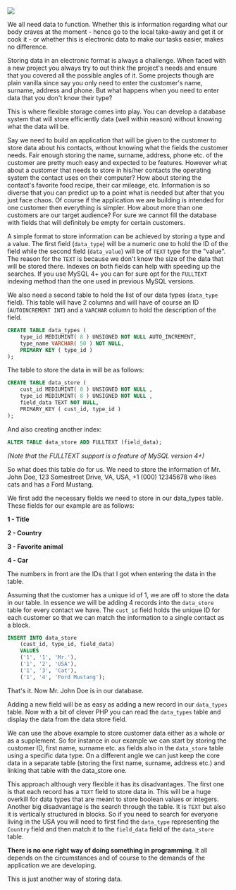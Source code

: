 <img class="post-image" src="{{ cdnUrl }}/files/mysql.gif" />

We all need data to function. Whether this is information regarding what our body craves at the moment - hence go to the local take-away and get it or cook it - or whether this is electronic data to make our tasks easier, makes no difference.

Storing data in an electronic format is always a challenge. When faced with a new project you always try to out think the project's needs and ensure that you covered all the possible angles of it. Some projects though are plain vanilla since say you only need to enter the customer's name, surname, address and phone. But what happens when you need to enter data that you don't know their type?

This is where flexible storage comes into play. You can develop a database system that will store efficiently data (well within reason) without knowing what the data will be.

Say we need to build an application that will be given to the customer to store data about his contacts, without knowing what the fields the customer needs. Fair enough storing the name, surname, address, phone etc. of the customer are pretty much easy and expected to be features. However what about a customer that needs to store in his/her contacts the operating system the contact uses on their computer? How about storing the contact's favorite food recipe, their car mileage, etc. Information is so diverse that you can predict up to a point what is needed but after that you just face chaos. Of course if the application we are building is intended for one customer then everything is simpler. How about more than one customers are our target audience? For sure we cannot fill the database with fields that will definitely be empty for certain customers.

A simple format to store information can be achieved by storing a type and a value. The first field (`data_type`) will be a numeric one to hold the ID of the field while the second field (`data_value`) will be of `TEXT` type for the "value". The reason for the `TEXT` is because we don't know the size of the data that will be stored there. Indexes on both fields can help with speeding up the searches. If you use MySQL 4+ you can for sure opt for the `FULLTEXT` indexing method than the one used in previous MySQL versions.

We also need a second table to hold the list of our data types (`data_type` field). This table will have 2 columns and will have of course an ID (`AUTOINCREMENT INT`) and a `VARCHAR` column to hold the description of the field.

```sql
CREATE TABLE data_types (
    type_id MEDIUMINT( 8 ) UNSIGNED NOT NULL AUTO_INCREMENT,
    type_name VARCHAR( 50 ) NOT NULL,
    PRIMARY KEY ( type_id )
);
```

The table to store the data in will be as follows:

```sql
CREATE TABLE data_store (
    cust_id MEDIUMINT( 8 ) UNSIGNED NOT NULL ,
    type_id MEDIUMINT( 8 ) UNSIGNED NOT NULL ,
    field_data TEXT NOT NULL,
    PRIMARY_KEY ( cust_id, type_id )
);
```

And also creating another index:

```sql
ALTER TABLE data_store ADD FULLTEXT (field_data);
```
*(Note that the FULLTEXT support is a feature of MySQL version 4+)*

So what does this table do for us. We need to store the information of Mr. John Doe, 123 Somestreet Drive, VA, USA, +1 (000) 12345678 who likes cats and has a Ford Mustang.

We first add the necessary fields we need to store in our data_types table. These fields for our example are as follows:

**1 - Title**

**2 - Country**

**3 - Favorite animal**

**4 - Car**

The numbers in front are the IDs that I got when entering the data in the table.

Assuming that the customer has a unique id of 1, we are off to store the data in our table. In essence we will be adding 4 records into the `data_store` table for every contact we have. The `cust_id` field holds the unique ID for each customer so that we can match the information to a single contact as a block.

```sql
INSERT INTO data_store
    (cust_id, type_id, field_data)
    VALUES
    ('1', '1', 'Mr.'),
    ('1', '2', 'USA'),
    ('1', '3', 'Cat'),
    ('1', '4', 'Ford Mustang');
```

That's it. Now Mr. John Doe is in our database.

Adding a new field will be as easy as adding a new record in our `data_types` table. Now with a bit of clever PHP you can read the `data_types` table and display the data from the data store field.

We can use the above example to store customer data either as a whole or as a supplement. So for instance in our example we can start by storing the customer ID, first name, surname etc. as fields also in the `data_store` table using a specific data type. On a different angle we can just keep the core data in a separate table (storing the first name, surname, address etc.) and linking that table with the data_store one.

This approach although very flexible it has its disadvantages. The first one is that each record has a `TEXT` field to store data in. This will be a huge overkill for data types that are meant to store boolean values or integers. Another big disadvantage is the search through the table. It is `TEXT` but also it is vertically structured in blocks. So if you need to search for everyone living in the USA you will need to first find the `data_type` representing the `Country` field and then match it to the `field_data` field of the `data_store` table.

**There is no one right way of doing something in programming**. It all depends on the circumstances and of course to the demands of the application we are developing.

This is just another way of storing data.
